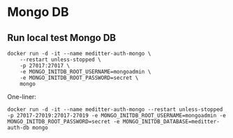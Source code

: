 # Mongo DB

## Run local test Mongo DB

```text
docker run -d -it --name meditter-auth-mongo \
    --restart unless-stopped \
    -p 27017:27017 \
    -e MONGO_INITDB_ROOT_USERNAME=mongoadmin \
    -e MONGO_INITDB_ROOT_PASSWORD=secret \
    mongo
```

One-liner:

```text
docker run -d -it --name meditter-auth-mongo --restart unless-stopped -p 27017-27019:27017-27019 -e MONGO_INITDB_ROOT_USERNAME=mongoadmin -e MONGO_INITDB_ROOT_PASSWORD=secret -e MONGO_INITDB_DATABASE=meditter-auth-db mongo
```

